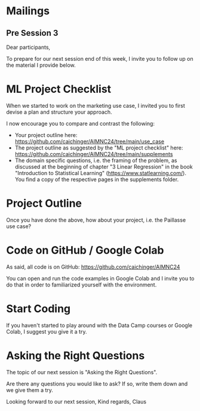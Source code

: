 # Mailings

## Pre Session 3

Dear participants,

To prepare for our next session end of this week, I invite you to
follow up on the material I provide below.

# ML Project Checklist

When we started to work on the marketing use case, I invited you to first devise a plan and structure your approach.

I now encourage you to compare and contrast the following:
* Your project outline here: https://github.com/caichinger/AIMNC24/tree/main/use_case
* The project outline as suggested by the "ML project checklist" here: https://github.com/caichinger/AIMNC24/tree/main/supplements
* The domain specific questions, i.e. the framing of the problem, as discussed at the beginning of chapter "3 Linear Regression" in the book "Introduction to Statistical Learning" (https://www.statlearning.com/). You find a copy of the respective pages in the supplements folder.


# Project Outline

Once you have done the above, how about your project, i.e. the Paillasse use case?


# Code on GitHub / Google Colab

As said, all code is on GitHub: https://github.com/caichinger/AIMNC24

You can open and run the code examples in Google Colab and I invite you to do that in order to familiarized yourself with the environment.


# Start Coding

If you haven't started to play around with the Data Camp courses or Google Colab, I suggest you give it a try.


# Asking the Right Questions

The topic of our next session is "Asking the Right Questions".

Are there any questions you would like to ask?
If so, write them down and we give them a try.



Looking forward to our next session,
Kind regards,
Claus
